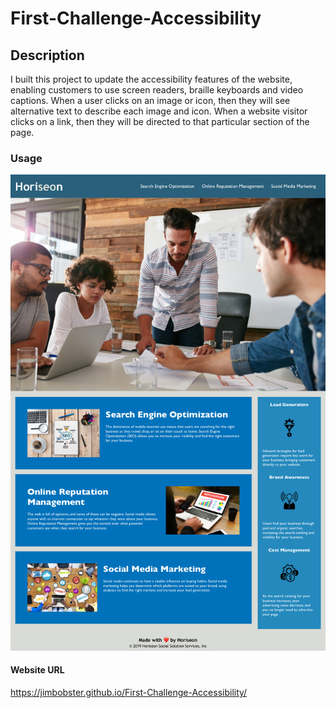 # First-Challenge-Accessibility
## Description
I built this project to update the accessibility features of the website, enabling customers to use screen readers, braille keyboards and video captions.
When a user clicks on an image or icon, then they will see alternative text to describe each image and icon.
When a website visitor clicks on a link, then they will be directed to that particular section of the page.
### Usage
![screenshot of horizon website](assets/images/Horiseon-image.jpg)
#### Website URL
https://jimbobster.github.io/First-Challenge-Accessibility/
